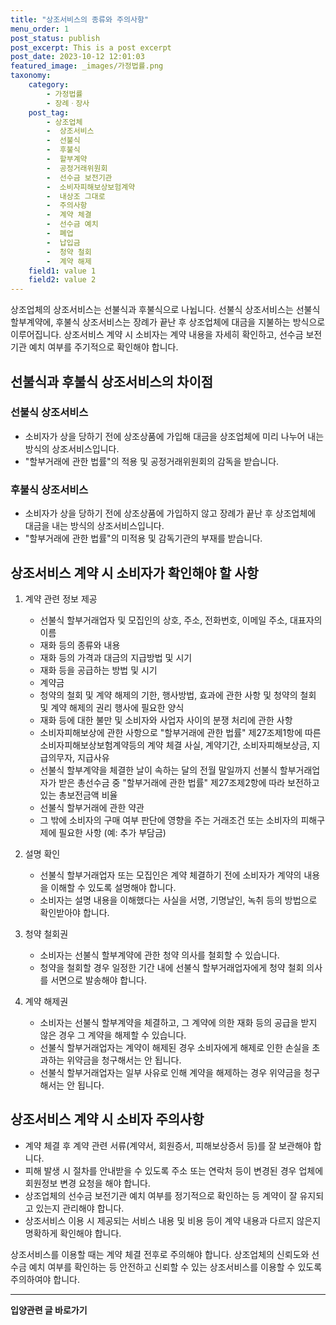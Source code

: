```yaml
---
title: "상조서비스의 종류와 주의사항"
menu_order: 1
post_status: publish
post_excerpt: This is a post excerpt
post_date: 2023-10-12 12:01:03
featured_image: _images/가정법률.png
taxonomy:
    category:
        - 가정법률
        - 장례ㆍ장사
    post_tag:
        - 상조업체
        -  상조서비스
        -  선불식
        -  후불식
        -  할부계약
        -  공정거래위원회
        -  선수금 보전기관
        -  소비자피해보상보험계약
        -  내상조 그대로
        -  주의사항
        -  계약 체결
        -  선수금 예치
        -  폐업
        -  납입금
        -  청약 철회
        -  계약 해제
    field1: value 1
    field2: value 2
---
```



상조업체의 상조서비스는 선불식과 후불식으로 나뉩니다. 선불식 상조서비스는 선불식 할부계약에, 후불식 상조서비스는 장례가 끝난 후 상조업체에 대금을 지불하는 방식으로 이루어집니다. 상조서비스 계약 시 소비자는 계약 내용을 자세히 확인하고, 선수금 보전기관 예치 여부를 주기적으로 확인해야 합니다.

## 선불식과 후불식 상조서비스의 차이점

### 선불식 상조서비스

- 소비자가 상을 당하기 전에 상조상품에 가입해 대금을 상조업체에 미리 나누어 내는 방식의 상조서비스입니다.
- "할부거래에 관한 법률"의 적용 및 공정거래위원회의 감독을 받습니다.

### 후불식 상조서비스

- 소비자가 상을 당하기 전에 상조상품에 가입하지 않고 장례가 끝난 후 상조업체에 대금을 내는 방식의 상조서비스입니다.
- "할부거래에 관한 법률"의 미적용 및 감독기관의 부재를 받습니다.

## 상조서비스 계약 시 소비자가 확인해야 할 사항

1. 계약 관련 정보 제공
   - 선불식 할부거래업자 및 모집인의 상호, 주소, 전화번호, 이메일 주소, 대표자의 이름
   - 재화 등의 종류와 내용
   - 재화 등의 가격과 대금의 지급방법 및 시기
   - 재화 등을 공급하는 방법 및 시기
   - 계약금
   - 청약의 철회 및 계약 해제의 기한, 행사방법, 효과에 관한 사항 및 청약의 철회 및 계약 해제의 권리 행사에 필요한 양식
   - 재화 등에 대한 불만 및 소비자와 사업자 사이의 분쟁 처리에 관한 사항
   - 소비자피해보상에 관한 사항으로 "할부거래에 관한 법률" 제27조제1항에 따른 소비자피해보상보험계약등의 계약 체결 사실, 계약기간, 소비자피해보상금, 지급의무자, 지급사유
   - 선불식 할부계약을 체결한 날이 속하는 달의 전월 말일까지 선불식 할부거래업자가 받은 총선수금 중 "할부거래에 관한 법률" 제27조제2항에 따라 보전하고 있는 총보전금액 비율
   - 선불식 할부거래에 관한 약관
   - 그 밖에 소비자의 구매 여부 판단에 영향을 주는 거래조건 또는 소비자의 피해구제에 필요한 사항 (예: 추가 부담금)

2. 설명 확인
   - 선불식 할부거래업자 또는 모집인은 계약 체결하기 전에 소비자가 계약의 내용을 이해할 수 있도록 설명해야 합니다.
   - 소비자는 설명 내용을 이해했다는 사실을 서명, 기명날인, 녹취 등의 방법으로 확인받아야 합니다.

3. 청약 철회권
   - 소비자는 선불식 할부계약에 관한 청약 의사를 철회할 수 있습니다.
   - 청약을 철회할 경우 일정한 기간 내에 선불식 할부거래업자에게 청약 철회 의사를 서면으로 발송해야 합니다.

4. 계약 해제권
   - 소비자는 선불식 할부계약을 체결하고, 그 계약에 의한 재화 등의 공급을 받지 않은 경우 그 계약을 해제할 수 있습니다.
   - 선불식 할부거래업자는 계약이 해제된 경우 소비자에게 해제로 인한 손실을 초과하는 위약금을 청구해서는 안 됩니다.
   - 선불식 할부거래업자는 일부 사유로 인해 계약을 해제하는 경우 위약금을 청구해서는 안 됩니다.

## 상조서비스 계약 시 소비자 주의사항

- 계약 체결 후 계약 관련 서류(계약서, 회원증서, 피해보상증서 등)를 잘 보관해야 합니다.
- 피해 발생 시 절차를 안내받을 수 있도록 주소 또는 연락처 등이 변경된 경우 업체에 회원정보 변경 요청을 해야 합니다.
- 상조업체의 선수금 보전기관 예치 여부를 정기적으로 확인하는 등 계약이 잘 유지되고 있는지 관리해야 합니다.
- 상조서비스 이용 시 제공되는 서비스 내용 및 비용 등이 계약 내용과 다르지 않은지 명확하게 확인해야 합니다.

상조서비스를 이용할 때는 계약 체결 전후로 주의해야 합니다. 상조업체의 신뢰도와 선수금 예치 여부를 확인하는 등 안전하고 신뢰할 수 있는 상조서비스를 이용할 수 있도록 주의하여야 합니다.


<!-- wp:separator -->
<hr class="wp-block-separator has-alpha-channel-opacity"/>
<!-- /wp:separator -->
<!-- wp:group {"backgroundColor":"base","layout":{"type":"constrained"}} -->
<div class="wp-block-group has-base-background-color has-background">
<!-- wp:paragraph {"align":"center","fontSize":"large"} -->
<p class="has-text-align-center has-large-font-size"><strong>입양관련 글 바로가기</strong></p>
<!-- /wp:paragraph -->


<!-- wp:latest-posts{"categories": [{"id": 1407, "count": 100, "description": "", "link": "https://uknowlaw.com/category/https://uknowlaw.com/category/%ec%9e%85%ec%96%91//", "name": "입양", "slug": "입양", "taxonomy": "category", "parent": 0, "meta": [],"_links":{"self":[{"href":"https://uknowlaw.com/wp-json/wp/v2/categories/1407"}],"collection":[{"href":"https://uknowlaw.com/wp-json/wp/v2/categories"}],"about":[{"href":"https://uknowlaw.com/wp-json/wp/v2/taxonomies/category"}],"wp:post_type":[{"href":"https://uknowlaw.com/wp-json/wp/v2/posts?categories=1407"}],"curies":[{"name":"wp","href":"https://api.w.org/{rel}","templated":true}]}}],"postsToShow":100,"excerptLength":28,"postLayout":"grid","columns":2,"featuredImageAlign":"left","featuredImageSizeSlug":"large","fontSize":"medium"} /-->
</div>
<!-- /wp:group -->
    